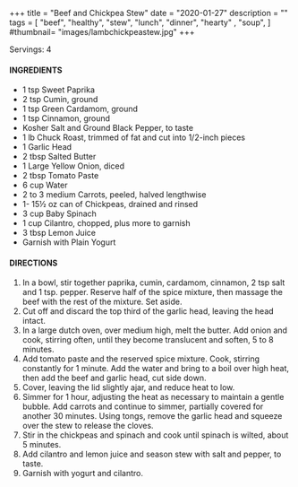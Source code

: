+++
title = "Beef and Chickpea Stew"
date = "2020-01-27"
description = ""
tags = [
    "beef",
    "healthy",
    "stew",
    "lunch",
    "dinner",
    "hearty" ,
    "soup",
]
#thumbnail= "images/lambchickpeastew.jpg"
+++

Servings: 4<!--more-->

#### INGREDIENTS 

* 1 tsp Sweet Paprika
* 2 tsp Cumin, ground
* 1 tsp Green Cardamom, ground
* 1 tsp Cinnamon, ground
* Kosher Salt and Ground Black Pepper, to taste
* 1 lb Chuck Roast, trimmed of fat and cut into 1/2-inch pieces 
* 1 Garlic Head 
* 2 tbsp Salted Butter
* 1 Large Yellow Onion, diced 
* 2 tbsp Tomato Paste
* 6 cup Water
* 2 to 3 medium Carrots, peeled, halved lengthwise
* 1- 15½ oz can of Chickpeas, drained and rinsed
* 3 cup Baby Spinach
* 1 cup Cilantro, chopped, plus more to garnish
* 3 tbsp Lemon Juice
* Garnish with Plain Yogurt
  
#### DIRECTIONS 

1. In a bowl, stir together paprika, cumin, cardamom, cinnamon, 2 tsp salt and 1 tsp. pepper. Reserve half of the spice mixture, then massage the beef with the rest of the mixture. Set aside. 
2. Cut off and discard the top third of the garlic head, leaving the head intact. 
3. In a large dutch oven, over medium high, melt the butter. Add onion and cook, stirring often, until they become translucent and soften, 5 to 8 minutes.
4. Add tomato paste and the reserved spice mixture. Cook, stirring constantly for 1 minute. Add the water and bring to a boil over high heat, then add the beef and garlic head, cut side down. 
5. Cover, leaving the lid slightly ajar, and reduce heat to low.
6. Simmer for 1 hour, adjusting the heat as necessary to maintain a gentle bubble. Add carrots and continue to simmer, partially covered for another 30 minutes. Using tongs, remove the garlic head and squeeze over the stew to release the cloves. 
7. Stir in the chickpeas and spinach and cook until spinach is wilted, about 5 minutes. 
8. Add cilantro and lemon juice and season stew with salt and pepper, to taste. 
9. Garnish with yogurt and cilantro.
